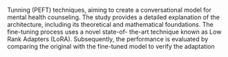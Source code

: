 Tunning (PEFT) techniques, aiming to create a conversational model for mental health
counseling. The study provides a detailed explanation of the architecture, including its
theoretical and mathematical foundations. The fine-tuning process uses a novel state-of-
the-art technique known as Low Rank Adapters (LoRA). Subsequently, the performance
is evaluated by comparing the original with the fine-tuned model to verify the adaptation